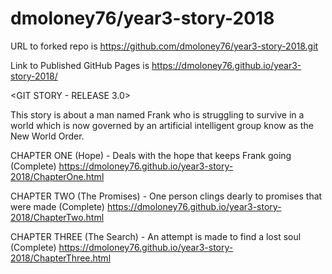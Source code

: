 # dmoloney76/year3-story-2018

URL to forked repo is https://github.com/dmoloney76/year3-story-2018.git

Link to Published GitHub Pages is https://dmoloney76.github.io/year3-story-2018/ 


<GIT STORY - RELEASE 3.0>

This story is about a man named Frank who is struggling to survive 
in a world which is now governed by an artificial intelligent group know as the New World Order.

CHAPTER ONE (Hope) - Deals with the hope that keeps Frank going (Complete)
https://dmoloney76.github.io/year3-story-2018/ChapterOne.html


CHAPTER TWO (The Promises) - One person clings dearly to promises that were made (Complete)
https://dmoloney76.github.io/year3-story-2018/ChapterTwo.html


CHAPTER THREE (The Search) - An attempt is made to find a lost soul (Complete)
https://dmoloney76.github.io/year3-story-2018/ChapterThree.html


